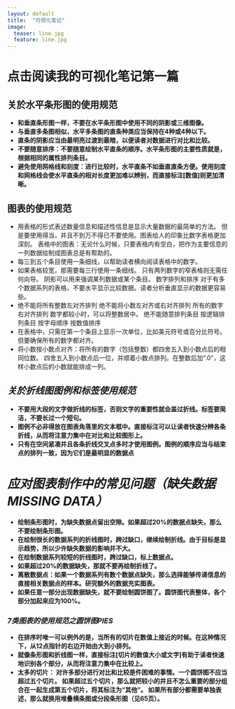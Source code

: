 ```yaml
---
layout: default
title:  "可视化笔记"
image:
  teaser: line.jpg
  feature: line.jpg
---
```


# 点击阅读我的可视化笔记第一篇

## **关於水平条形图的使用规范**

+ **和垂直条形图一样，不要在水平条形图中使用不同的阴影或三维图像。**
+ **与垂直多条图相似，水平多条图的直条种类应当保持在4种或4种以下。**
+ **直条的阴影应当由最明亮过渡到最暗，以便读者对数据进行对比和比较。**
+ **不要随意排序：不要随意绘制水平直条的顺序。水平条形图的主要性质就是，根据相同的属性排列条目。**
+ **避免使用网格线和刻度：进行比较时，水平直条不如垂直直条方便。使用刻度和网格线会使水平直条的相对长度更加难以辨别，而直接标注[数值]则更加清晰。**

## 图表的使用规范

+ 用表格的形式表述数量信息和描述性信息是显示大量数据的最简单的方法。
但是要使用得当，并且不到万不得已不要使用。图表给人的印象比数字表格更加深刻。
表格中的图表：无论什么时候，只要表格内有空白，把作为主要信息的一列数据绘制成图表总是有帮助的。
+ 每三到五个条目使用一条细线，以帮助读者横向阅读表格中的数字。
+ 如果表格较宽，那需要每三行使用一条细线。
只有两列数字的窄表格则无需任何向导。
阴影可以用来强调某列数据或某个条目。
数字排列和排序
对于有多个数据系列的表格，不要水平显示比较数据。读者分析垂直显示的数据更容易些。
+ 绝不能将所有整数左对齐排列
绝不能将小数左对齐或右对齐排列
所有的数字右对齐排列
数字都较小时，可以将整数居中。
绝不能随意排列条目
按逻辑排列条目
按字母顺序
按数值排序
+ 在表格中，只需在第一个条目上显示一次单位，比如美元符号或百分比符号。但要确保所有的数字都对齐。
+ 将小数按小数点对齐：将所有的数字（包括整数）都四舍五入到小数点后的相同位数。
四舍五入到小数点后一位，并顺着小数点排列。在整数后加“.0”，这样小数点后的小数就能排成一列。

## *关於折线图图例和标签使用规范*
+ **不要用大段的文字做折线的标签，否则文字的重要性就会盖过折线。标签要简洁，不要长过一个短句。**
+ **图例不必非得放在图表角落里的文本框中。直接标注可以让读者快速分辨各条折线，从而将注意力集中在对比和比较图形上。**
+ **只有在空间紧凑并且各条折线交叉点多时才使用图例。图例的顺序应当与结束点的排列一致，因为它们是最明显的数据点**

# *应对图表制作中的常见问题（缺失数据MISSING DATA）*
+ **绘制条形图时，为缺失数据点留出空隙。如果超过20%的数据点缺失，那么不要绘制条形图。**
+ **在绘制很长的数据系列的折线图时，跨过缺口，继续绘制折线。由于目标是显示趋势，所以少许缺失数据的影响并不大。**
+ **在绘制数据系列较短的折线图时，跨过缺口，标上数据点。**
+ **如果超过20%的数据缺失，那就不要再绘制折线了。**
+ **离散数据点：如果一个数据系列有数个数据点缺失，那么选择能够传递信息的直接相关数据点的样本。研究额外的数据充实图表。**
+ **如果任意一部分出现数据缺失，就不要绘制圆饼图了。圆饼图代表整体，各个部分加起来应为100%。**

### *7类图表的使用规范之圆饼图PIES*
+ **在排序时唯一可以例外的是，当所有的切片在数值上接近的时候。在这种情况下，从12点指针的右边开始由大到小排列。**
+ **就像条形图和折线图一样，直接标注[切片的数值大小或文字]有助于读者快速地识别各个部分，从而将注意力集中在比较上。**
+ **太多的切片：
对许多部分进行对比和比较是件困难的事情。一个圆饼图不应当超过五个切片。
如果超过五个切片，那么就把较小的并且不怎么重要的部分组合在一起生成第五个切片，将其标注为“其他”。
如果所有部分都需要单独表述，那么就换用堆叠横条图或分段条形图（见65页）。**

